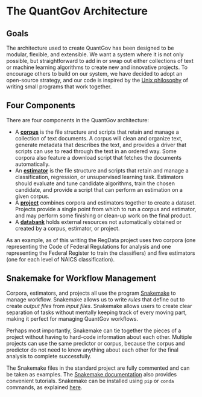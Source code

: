 # The QuantGov Architecture

## Goals

The architecture used to create QuantGov has been designed to be modular, flexible, and extensible. We want a system where it is not only possible, but straightforward to add in or swap out either collections of text or machine learning algorithms to create new and innovative projects. To encourage others to build on our system, we have decided to adopt an open-source strategy, and our code is inspired by the [Unix philosophy](http://www.catb.org/esr/writings/taoup/html/ch01s06.html) of writing small programs that work together.

## Four Components

There are four components in the QuantGov architecture:

-   A **[corpus](http://docs.quantgov.org/corpus)** is the file structure and scripts that retain and manage a collection of text documents. A corpus will clean and organize text, generate metadata that describes the text, and provides a driver that scripts can use to read through the text in an ordered way. Some corpora also feature a download script that fetches the documents automatically.
-   An **[estimator](http://docs.quantgov.org/estimator)** is the file structure and scripts that retain and manage a classification, regression, or unsupervised learning task. Estimators should evaluate and tune candidate algorithms, train the chosen candidate, and provide a script that can perform an estimation on a given corpus.
-   A **[project](http://docs.quantgov.org/project)** combines corpora and estimators together to create a dataset. Projects provide a single point from which to run a corpus and estimator, and may perform some finishing or clean-up work on the final product.
-   A **[databank](http://docs.quantgov.org/databank)** holds external resources not automatically obtained or created by a corpus, estimator, or project.

As an example, as of this writing the RegData project uses two corpora (one representing the Code of Federal Regulations for analysis and one representing the Federal Register to train the classifiers) and five estimators (one for each level of NAICS classification).

## Snakemake for Workflow Management

Corpora, estimators, and projects all use the program [Snakemake](http://snakemake.readthedocs.io/en/stable/) to manage workflow. Snakemake allows us to write *rules* that define out to create *output files* from *input files*. Snakemake allows users to create clear separation of tasks without mentally keeping track of every moving part, making it perfect for managing QuantGov workflows.

Perhaps most importantly, Snakemake can tie together the pieces of a project without having to hard-code information about each other. Multiple projects can use the same predictor or corpus, because the corpus and predictor do not need to know anything about each other for the final analysis to complete successfully.

The Snakemake files in the standard project are fully commented and can be taken as examples. The [Snakemake documentation](http://snakemake.readthedocs.io/en/stable/) also provides convenient tutorials. Snakemake can be installed using `pip` or `conda` commands, as explained [here](http://snakemake.readthedocs.io/en/stable/getting_started/installation.html).

